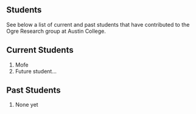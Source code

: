 ## Students

See below a list of current and past students that have contributed to the Ogre Research group at Austin College.

## Current Students

1. Mofe
2. Future student...

## Past Students

1. None yet